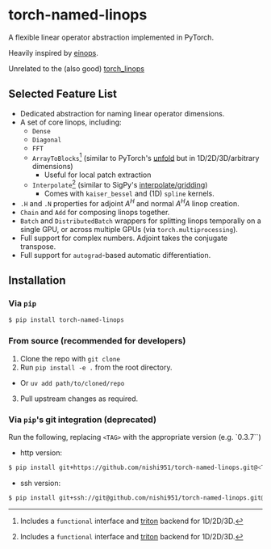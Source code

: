 # torch-named-linops

A flexible linear operator abstraction implemented in PyTorch.

Heavily inspired by [einops](https://einops.rocks).

Unrelated to the (also good) [torch_linops](https://github.com/cvxgrp/torch_linops)

## Selected Feature List
- Dedicated abstraction for naming linear operator dimensions.
- A set of core linops, including:
  - `Dense`
  - `Diagonal`
  - `FFT`
  - `ArrayToBlocks`[^1] (similar to PyTorch's [unfold](https://pytorch.org/docs/stable/generated/torch.nn.Unfold.html) but in 1D/2D/3D/arbitrary dimensions)
    - Useful for local patch extraction
  - `Interpolate`[^1] (similar to SigPy's
    [interpolate/gridding](https://sigpy.readthedocs.io/en/latest/generated/sigpy.linop.Interpolate.html))
     - Comes with `kaiser_bessel` and (1D) `spline` kernels.
- `.H` and `.N` properties for adjoint $A^H$ and normal $A^HA$ linop creation.
- `Chain` and `Add` for composing linops together.
- `Batch` and `DistributedBatch` wrappers for splitting linops temporally on a
  single GPU, or across multiple GPUs (via `torch.multiprocessing`).
- Full support for complex numbers. Adjoint takes the conjugate transpose.
- Full support for `autograd`-based automatic differentiation.

[^1]: Includes a `functional` interface and [triton](https://github.com/triton-lang/triton) backend for 1D/2D/3D.

## Installation
### Via `pip`

``` sh
$ pip install torch-named-linops
```

### From source (recommended for developers)
1. Clone the repo with `git clone`
2. Run `pip install -e .` from the root directory.
  - Or `uv add path/to/cloned/repo`

3. Pull upstream changes as required.

### Via `pip`'s git integration (deprecated)
Run the following, replacing `<TAG>` with the appropriate version (e.g. `0.3.7``)

- http version:
```sh
$ pip install git+https://github.com/nishi951/torch-named-linops.git@<TAG>
```

- ssh version:
``` sh
$ pip install git+ssh://git@github.com/nishi951/torch-named-linops.git@<TAG>
```


